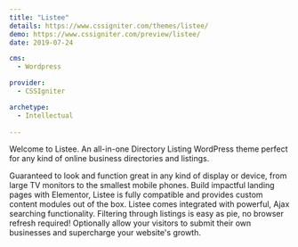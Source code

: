 ```yaml
---
title: "Listee"
details: https://www.cssigniter.com/themes/listee/
demo: https://www.cssigniter.com/preview/listee/
date: 2019-07-24

cms: 
  - Wordpress

provider: 
  - CSSIgniter

archetype:
  - Intellectual
  
---
```


Welcome to Listee. An all-in-one Directory Listing WordPress theme perfect for any kind of online business directories and listings.

Guaranteed to look and function great in any kind of display or device, from large TV monitors to the smallest mobile phones. Build impactful landing pages with Elementor, Listee is fully compatible and provides custom content modules out of the box. Listee comes integrated with powerful, Ajax searching functionality. Filtering through listings is easy as pie, no browser refresh required! Optionally allow your visitors to submit their own businesses and supercharge your website's growth.